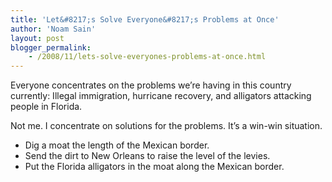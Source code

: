 ```yaml
---
title: 'Let&#8217;s Solve Everyone&#8217;s Problems at Once'
author: 'Noam Sain'
layout: post
blogger_permalink:
    - /2008/11/lets-solve-everyones-problems-at-once.html
---
```


Everyone concentrates on the problems we’re having in this country currently: Illegal immigration, hurricane recovery, and alligators attacking people in Florida.  
  
Not me. I concentrate on solutions for the problems. It’s a win-win situation.

- Dig a moat the length of the Mexican border.
- Send the dirt to New Orleans to raise the level of the levies.
- Put the Florida alligators in the moat along the Mexican border.